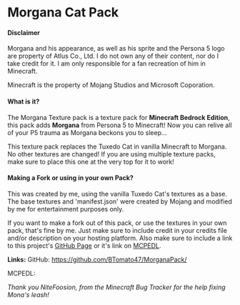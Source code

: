 # Morgana Cat Pack

#### Disclaimer
Morgana and his appearance, as well as his sprite and the Persona 5 logo are property of Atlus Co., Ltd. I do not own any of their content, nor do I take credit for it. I am only responsible for a fan recreation of him in Minecraft.

Minecraft is the property of Mojang Studios and Microsoft Coporation.

#### What is it?
The Morgana Texture pack is a texture pack for **Minecraft Bedrock Edition**, this pack adds **Morgana** from Persona 5 to Minecraft! Now you can relive all of your P5 trauma as Morgana beckons you to sleep...

This texture pack replaces the Tuxedo Cat in vanilla Minecraft to Morgana. No other textures are changed!
If you are using multiple texture packs, make sure to place this one at the very top for it to work!

#### Making a Fork or using in your own Pack?
This was created by me, using the vanilla Tuxedo Cat's textures as a base.
The base textures and 'manifest.json' were created by Mojang and modified by me for entertainment purposes only.

If you want to make a fork out of this pack, or use the textures in your own pack, that's fine by me.
Just make sure to include credit in your credits file and/or description on your hosting platform.
Also make sure to include a link to this project's [GitHub Page](https://github.com/BTomato47/MorganaPack/) or it's link on [MCPEDL]().

**Links:**
GitHub: https://github.com/BTomato47/MorganaPack/

MCPEDL:

*Thank you NiteFoosion, from the Minecraft Bug Tracker for the help fixing Mona's leash!*
